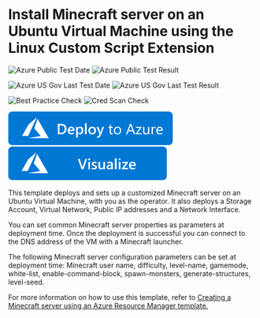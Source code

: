 # Install Minecraft server on an Ubuntu Virtual Machine using the Linux Custom Script Extension

![Azure Public Test Date](https://azurequickstartsservice.blob.core.windows.net/badges/minecraft-on-ubuntu/PublicLastTestDate.svg)
![Azure Public Test Result](https://azurequickstartsservice.blob.core.windows.net/badges/minecraft-on-ubuntu/PublicDeployment.svg)

![Azure US Gov Last Test Date](https://azurequickstartsservice.blob.core.windows.net/badges/minecraft-on-ubuntu/FairfaxLastTestDate.svg)
![Azure US Gov Last Test Result](https://azurequickstartsservice.blob.core.windows.net/badges/minecraft-on-ubuntu/FairfaxDeployment.svg)

![Best Practice Check](https://azurequickstartsservice.blob.core.windows.net/badges/minecraft-on-ubuntu/BestPracticeResult.svg)
![Cred Scan Check](https://azurequickstartsservice.blob.core.windows.net/badges/minecraft-on-ubuntu/CredScanResult.svg)

[![Deploy To Azure](https://raw.githubusercontent.com/Azure/azure-quickstart-templates/master/1-CONTRIBUTION-GUIDE/images/deploytoazure.svg?sanitize=true)]("https://portal.azure.com/#create/Microsoft.Template/uri/https%3A%2F%2Fraw.githubusercontent.com%2FAzure%2Fazure-quickstart-templates%2Fmaster%2Fminecraft-on-ubuntu%2Fazuredeploy.json")  [![Visualize](https://raw.githubusercontent.com/Azure/azure-quickstart-templates/master/1-CONTRIBUTION-GUIDE/images/visualizebutton.svg?sanitize=true)]("http://armviz.io/#/?load=https%3A%2F%2Fraw.githubusercontent.com%2FAzure%2Fazure-quickstart-templates%2Fmaster%2Fminecraft-on-ubuntu%2Fazuredeploy.json")
    


    


This template deploys and sets up a customized Minecraft server on an Ubuntu Virtual Machine, with you as the operator. It also deploys a Storage Account, Virtual Network, Public IP addresses and a Network Interface.

You can set common Minecraft server properties as parameters at deployment time. Once the deployment is successful you can connect to the DNS address of the VM with a Minecraft launcher. 

The following Minecraft server configuration parameters can be set at deployment time: Minecraft user name, difficulty, level-name, gamemode, white-list, enable-command-block, spawn-monsters, generate-structures, level-seed.

For more information on how to use this template, refer to <a href="https://msftstack.wordpress.com/2015/09/05/creating-a-minecraft-server-using-an-azure-resource-manager-template/">Creating a Minecraft server using an Azure Resource Manager template.

